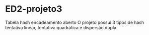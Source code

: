 # ED2-projeto3
Tabela hash encadeamento aberto
O projeto possui 3 tipos de hash
tentativa linear, tentativa quadrática e dispersão dupla 
